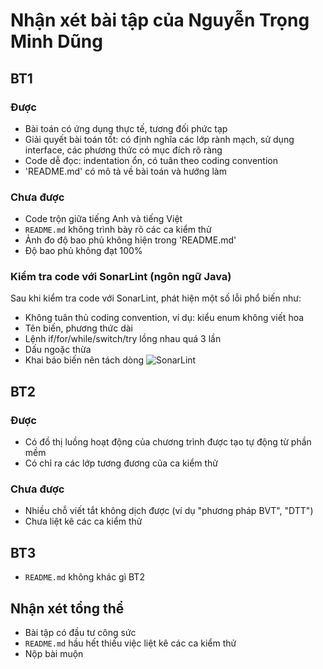 # Nhận xét bài tập của Nguyễn Trọng Minh Dũng

## BT1

### Được

- Bài toán có ứng dụng thực tế, tương đối phức tạp
- Giải quyết bài toán tốt: có định nghĩa các lớp rành mạch, sử dụng interface, các phương thức có mục đích rõ ràng
- Code dễ đọc: indentation ổn, có tuân theo coding convention
- 'README.md' có mô tả về bài toán và hướng làm


### Chưa được

- Code trộn giữa tiếng Anh và tiếng Việt
- `README.md` không trình bày rõ các ca kiểm thử
- Ảnh đo độ bao phủ không hiện trong 'README.md'
- Độ bao phủ không đạt 100%

### Kiểm tra code với SonarLint (ngôn ngữ Java)

Sau khi kiểm tra code với SonarLint, phát hiện một số lỗi phổ biến như:
- Không tuân thủ coding convention, ví dụ: kiểu enum không viết hoa
- Tên biến, phương thức dài
- Lệnh if/for/while/switch/try lồng nhau quá 3 lần
- Dấu ngoặc thừa
- Khai báo biến nên tách dòng
![SonarLint](screenshots/SonarLint.png)

## BT2

### Được

- Có đồ thị luồng hoạt động của chương trình được tạo tự động từ phần mềm
- Có chỉ ra các lớp tương đương của ca kiểm thử

### Chưa được

- Nhiều chỗ viết tắt không dịch được (ví dụ "phương pháp BVT", "DTT")
- Chưa liệt kê các ca kiểm thử

## BT3

- `README.md` không khác gì BT2

## Nhận xét tổng thể

- Bài tập có đầu tư công sức
- `README.md` hầu hết thiếu việc liệt kê các ca kiểm thử
- Nộp bài muộn


